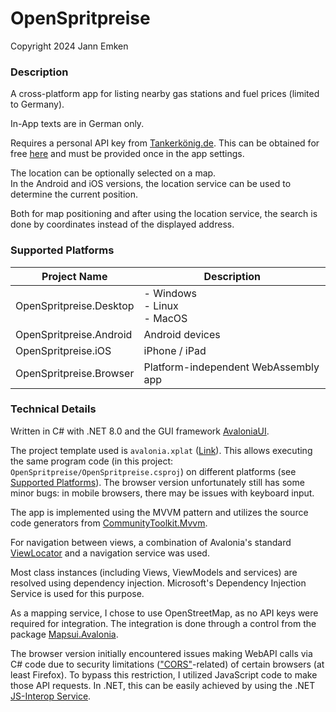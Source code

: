 # OpenSpritpreise
Copyright 2024 Jann Emken

### Description
A cross-platform app for listing nearby gas stations and fuel prices (limited to Germany).

In-App texts are in German only.

Requires a personal API key from [Tankerkönig.de](http://tankerkoenig.de/). This can be obtained for free [here](https://creativecommons.tankerkoenig.de/) and must be provided once in the app settings.

The location can be optionally selected on a map.<br/>
In the Android and iOS versions, the location service can be used to determine the current position.

Both for map positioning and after using the location service, the search is done by coordinates instead of the displayed address.

### Supported Platforms

|Project Name|Description|
|-|-|
|OpenSpritpreise.Desktop|- Windows<br/>- Linux<br/>- MacOS|
|OpenSpritpreise.Android|Android devices|
|OpenSpritpreise.iOS|iPhone / iPad|
|OpenSpritpreise.Browser|Platform-independent WebAssembly app|

### Technical Details
Written in C# with .NET 8.0 and the GUI framework [AvaloniaUI](https://github.com/AvaloniaUI/Avalonia).

The project template used is ```avalonia.xplat``` ([Link](https://github.com/AvaloniaUI/avalonia-dotnet-templates)). This allows executing the same program code (in this project: ```OpenSpritpreise/OpenSpritpreise.csproj```) on different platforms (see [Supported Platforms](https://github.com/q-g-j/OpenSpritpreise#supported-platforms)). The browser version unfortunately still has some minor bugs: in mobile browsers, there may be issues with keyboard input.

The app is implemented using the MVVM pattern and utilizes the source code generators from [CommunityToolkit.Mvvm](https://learn.microsoft.com/en-us/dotnet/communitytoolkit/mvvm/).

For navigation between views, a combination of Avalonia's standard [ViewLocator](https://docs.avaloniaui.net/docs/concepts/view-locator) and a navigation service was used.

Most class instances (including Views, ViewModels and services) are resolved using dependency injection. Microsoft's Dependency Injection Service is used for this purpose.

As a mapping service, I chose to use OpenStreetMap, as no API keys were required for integration. The integration is done through a control from the package [Mapsui.Avalonia](https://github.com/Mapsui/Mapsui).

The browser version initially encountered issues making WebAPI calls via C# code due to security limitations (["CORS"](https://developer.mozilla.org/en-US/docs/Web/HTTP/CORS?ref=rowanudell.com)-related) of certain browsers (at least Firefox). To bypass this restriction, I utilized JavaScript code to make those API requests. In .NET, this can be easily achieved by using the .NET [JS-Interop Service](https://learn.microsoft.com/en-us/aspnet/core/blazor/javascript-interoperability/import-export-interop?view=aspnetcore-8.0).
